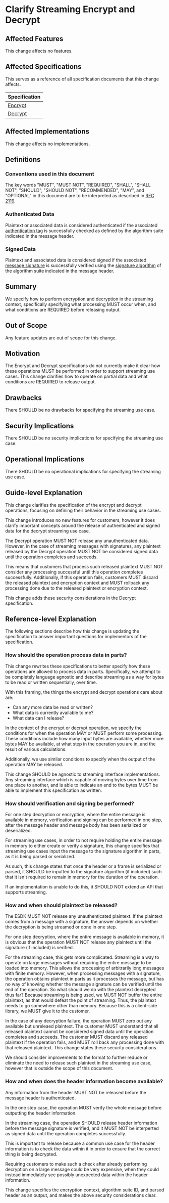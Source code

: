 [//]: # "Copyright Amazon.com Inc. or its affiliates. All Rights Reserved."
[//]: # "SPDX-License-Identifier: CC-BY-SA-4.0"

# Clarify Streaming Encrypt and Decrypt

## Affected Features

This change affects no features.

## Affected Specifications

This serves as a reference of all specification documents that this change affects.

| Specification                           |
| --------------------------------------- |
| [Encrypt](../../client-apis/encrypt.md) |
| [Decrypt](../../client-apis/decrypt.md) |

## Affected Implementations

This change affects no implementations.

## Definitions

### Conventions used in this document

The key words "MUST", "MUST NOT", "REQUIRED", "SHALL", "SHALL NOT", "SHOULD", "SHOULD NOT", "RECOMMENDED", "MAY", and "OPTIONAL"
in this document are to be interpreted as described in [RFC 2119](https://tools.ietf.org/html/rfc2119).

### Authenticated Data

Plaintext or associated data is considered authenticated if the associated
[authentication tag](../data-format/message-body.md#authentication-tag) is successfully checked
as defined by the algorithm suite indicated in the message header.

### Signed Data

Plaintext and associated data is considered signed if the associated [message signature](../data-format/message-footer.md)
is successfully verified using the [signature algorithm](../framework/algorithm-suites.md#signature-algorithm)
of the algorithm suite indicated in the message header.

## Summary

We specify how to perform encryption and decryption in
the streaming context,
specifically specifying what processing MUST occur when,
and what conditions are REQUIRED before releasing output.

## Out of Scope

Any feature updates are out of scope for this change.

## Motivation

The Encrypt and Decrypt specifications do not currently make it clear how these operations
MUST be performed in order to support streaming use cases.
This change clarifies how to operate on partial data
and what conditions are REQUIRED to release output.

## Drawbacks

There SHOULD be no drawbacks for specifying the streaming use case.

## Security Implications

There SHOULD be no security implications for specifying the streaming use case.

## Operational Implications

There SHOULD be no operational implications for specifying the streaming use case.

## Guide-level Explanation

This change clarifies the specification of the encrypt and decrypt operations,
focusing on defining their behavior in the streaming use cases.

This change introduces no new features for customers,
however it does clarify important concepts around the release
of authenticated and signed data for the decrypt streaming use case.

The Decrypt operation MUST NOT release any unauthenticated data.
However, in the case of streaming messages with signatures,
any plaintext released by the Decrypt operation MUST NOT be
considered signed data until the operation completes and succeeds.

This means that customers that process such released plaintext MUST NOT consider any processing successful
until this operation completes successfully.
Additionally, if this operation fails, customers MUST discard the released plaintext and encryption context
and MUST rollback any processing done due to the released plaintext or encryption context.

This change adds these security considerations in the Decrypt specification.

## Reference-level Explanation

The following sections describe how this change is updating the specification
to answer important questions for implementors of the specification.

### How should the operation process data in parts?

This change rewrites these specifications to
better specify how these operations are allowed to process data in parts.
Specifically, we attempt to be completely language agnostic and describe streaming as a way for
bytes to be read or written sequentially, over time.

With this framing, the things the encrypt and decrypt operations care about are:

- Can any more data be read or written?
- What data is currently available to me?
- What data can I release?

In the context of the encrypt or decrypt operation, we specify the conditions
for when the operation MAY or MUST perform some processing.
These conditions include how many input bytes are available,
whether more bytes MAY be available,
at what step in the operation you are in,
and the result of various calculations.

Additionally, we use similar conditions to specify when the output of the operation MAY be released.

This change SHOULD be agnostic to streaming interface implementations.
Any streaming interface which is capable of moving bytes over time from one place to another,
and is able to indicate an end to the bytes MUST be able to implement this specification as written.

### How should verification and signing be performed?

For one step decryption or encryption,
where the entire message is available in memory,
verification and signing can be performed in one step,
after the message header and message body has been serialized or
deserialized.

For streaming use cases,
in order to not require holding the entire message in memory to either create or verify a signature,
this change specifies that streaming use cases input the message
to the signature algorithm in parts, as it is being parsed or serialized.

As such, this change states that once the header or a frame is serialized or parsed,
it SHOULD be inputted to the signature algorithm (if included) such that it
isn't required to remain in memory for the duration of the operation.

If an implementation is unable to do this,
it SHOULD NOT extend an API that supports streaming.

### How and when should plaintext be released?

The ESDK MUST NOT release any unauthenticated plaintext.
If the plaintext comes from a message with a signature,
the answer depends on whether the decryption is being streamed
or done in one step.

For one step decryption,
where the entire message is available in memory,
it is obvious that the operation MUST NOT release any plaintext until the
signature (if included) is verified.

For the streaming case, this gets more complicated.
Streaming is a way to operate on large messages without requiring the entire message to be
loaded into memory.
This allows the processing of arbitrarily long messages with finite memory.
However, when processing messages with a signature,
the operation obtains plaintext in parts as it processes the message,
but has no way of knowing whether the message signature can be verified until the end of the operation.
So what should we do with the plaintext decrypted thus far?
Because streaming is being used, we MUST NOT buffer the entire plaintext,
as that would defeat the point of streaming.
Thus, the plaintext needs to go somewhere other than memory.
Because this is a client-side library, we MUST give it to the customer.

In the case of any decryption failure,
the operation MUST zero out any available but unreleaed plaintext.
The customer MUST understand that all released plaintext cannot be considered signed data
until the operation completes and succeeds.
The customer MUST discard any released plaintext if the operation fails, and MUST roll back
any processing done with that released plaintext.
This change states these security considerations.

We should consider improvements to the format to further reduce or eliminate the need to release
such plaintext in the streaming use case, however that is outside the scope of this document.

### How and when does the header information become available?

Any information from the header MUST NOT be released before the message header is authenticated.

In the one step case, the operation MUST verify the whole message before outputting the header information.

In the streaming case,
the operation SHOULD release header information before the message signature is verified,
and it MUST NOT be interperted as signed data until the operation completes successfully.

This is important to release because a common use case for the header information is
to check the data within it in order to ensure that the correct thing is being decrypted.

Requiring customers to make such a check after already performing decryption on a large message
could be very expensive, when they could instead immediately see possibly unexpected data within
the header information.

This change specifies the encryption context, algorithm suite ID, and parsed header as an output,
and makes the above security considerations clear.
